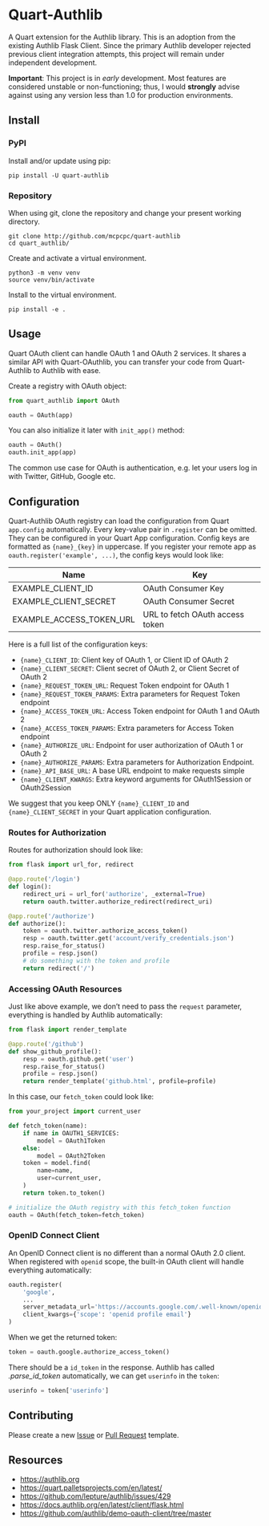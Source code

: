 # Quart-Authlib

A Quart extension for the Authlib library. This is an adoption from the existing Authlib Flask Client.  Since the primary Authlib developer rejected previous client integration attempts, this project will remain under independent development.

**Important**: This project is in *early* development. Most features are considered unstable or non-functioning; thus, I would **strongly** advise against using any version less than 1.0 for production environments.

## Install

### PyPI

Install and/or update using pip:

```shell
pip install -U quart-authlib
```

### Repository

When using git, clone the repository and change your present working directory.

```shell
git clone http://github.com/mcpcpc/quart-authlib
cd quart_authlib/
```

Create and activate a virtual environment.

```shell
python3 -m venv venv
source venv/bin/activate
```

Install to the virtual environment.

```shell
pip install -e .
```

## Usage

Quart OAuth client can handle OAuth 1 and OAuth 2 services. It shares a similar API with Quart-OAuthlib, you can transfer your code from Quart-Authlib to Authlib with ease.

Create a registry with OAuth object:

```python
from quart_authlib import OAuth

oauth = OAuth(app)
```

You can also initialize it later with `init_app()` method:

```python
oauth = OAuth()
oauth.init_app(app)
```

The common use case for OAuth is authentication, e.g. let your users log in with Twitter, GitHub, Google etc.

## Configuration

Quart-Authlib OAuth registry can load the configuration from Quart `app.config` automatically. Every key-value pair in `.register` can be omitted. They can be configured in your Quart App configuration. Config keys are formatted as `{name}_{key}` in uppercase. If you register your remote app as `oauth.register('example', ...)`, the config keys would look like:

| Name                     | Key                             |
| ------------------------ | ------------------------------- |
| EXAMPLE_CLIENT_ID        | OAuth Consumer Key              |
| EXAMPLE_CLIENT_SECRET    | OAuth Consumer Secret           |
| EXAMPLE_ACCESS_TOKEN_URL | URL to fetch OAuth access token |

Here is a full list of the configuration keys:

* `{name}_CLIENT_ID`: Client key of OAuth 1, or Client ID of OAuth 2
* `{name}_CLIENT_SECRET`: Client secret of OAuth 2, or Client Secret of OAuth 2
* `{name}_REQUEST_TOKEN_URL`: Request Token endpoint for OAuth 1
* `{name}_REQUEST_TOKEN_PARAMS`: Extra parameters for Request Token endpoint
* `{name}_ACCESS_TOKEN_URL`: Access Token endpoint for OAuth 1 and OAuth 2
* `{name}_ACCESS_TOKEN_PARAMS`: Extra parameters for Access Token endpoint
* `{name}_AUTHORIZE_URL`: Endpoint for user authorization of OAuth 1 or OAuth 2
* `{name}_AUTHORIZE_PARAMS`: Extra parameters for Authorization Endpoint.
* `{name}_API_BASE_URL`: A base URL endpoint to make requests simple
* `{name}_CLIENT_KWARGS`: Extra keyword arguments for OAuth1Session or OAuth2Session

We suggest that you keep ONLY `{name}_CLIENT_ID` and `{name}_CLIENT_SECRET` in your Quart application configuration.

### Routes for Authorization

Routes for authorization should look like:

```python
from flask import url_for, redirect

@app.route('/login')
def login():
    redirect_uri = url_for('authorize', _external=True)
    return oauth.twitter.authorize_redirect(redirect_uri)

@app.route('/authorize')
def authorize():
    token = oauth.twitter.authorize_access_token()
    resp = oauth.twitter.get('account/verify_credentials.json')
    resp.raise_for_status()
    profile = resp.json()
    # do something with the token and profile
    return redirect('/')
```

### Accessing OAuth Resources

Just like above example, we don’t need to pass the `request` parameter, everything is handled by Authlib automatically:

```python
from flask import render_template

@app.route('/github')
def show_github_profile():
    resp = oauth.github.get('user')
    resp.raise_for_status()
    profile = resp.json()
    return render_template('github.html', profile=profile)
```

In this case, our `fetch_token` could look like:

```python
from your_project import current_user

def fetch_token(name):
    if name in OAUTH1_SERVICES:
        model = OAuth1Token
    else:
        model = OAuth2Token
    token = model.find(
        name=name,
        user=current_user,
    )
    return token.to_token()

# initialize the OAuth registry with this fetch_token function
oauth = OAuth(fetch_token=fetch_token)
```

### OpenID Connect Client

An OpenID Connect client is no different than a normal OAuth 2.0 client. When registered with `openid` scope, the built-in OAuth client will handle everything automatically:

```python
oauth.register(
    'google',
    ...
    server_metadata_url='https://accounts.google.com/.well-known/openid-configuration',
    client_kwargs={'scope': 'openid profile email'}
)
```

When we get the returned token:

```python
token = oauth.google.authorize_access_token()
```

There should be a `id_token` in the response. Authlib has called *.parse_id_token* automatically, we can get `userinfo` in the `token`:

```python
userinfo = token['userinfo']
```

## Contributing

Please create a new [Issue](https://github.com/mcpcpc/quart-authlib/issues/new) or [Pull Request](https://github.com/mcpcpc/quart-authlib/compare) template.

## Resources

* https://authlib.org
* https://quart.palletsprojects.com/en/latest/
* https://github.com/lepture/authlib/issues/429
* https://docs.authlib.org/en/latest/client/flask.html
* https://github.com/authlib/demo-oauth-client/tree/master

